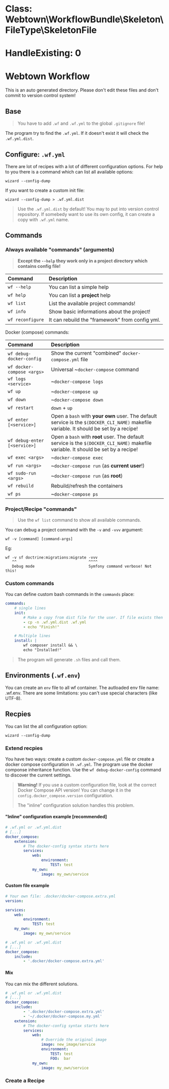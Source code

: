 # Class: Webtown\WorkflowBundle\Skeleton\FileType\SkeletonFile
# HandleExisting: 0
Webtown Workflow
================

This is an auto generated directory. Please don't edit these files and don't commit to version control system!

## Base

> You have to add `.wf` and `.wf.yml` to the global `.gitignore` file!

The program try to find the `.wf.yml`. If it doesn't exist it will check the `.wf.yml.dist`.

## Configure: `.wf.yml`

There are lot of recipes with a lot of different configuration options. For help to you there is a command which can list all available options:

    wizard --config-dump

If you want to create a custom init file:

    wizard --config-dump > .wf.yml.dist

> Use the `.wf.yml.dist` by default! You may to put into version control repository. If somebedy want to use its own config, it can create a copy with `.wf.yml` name.

## Commands

### Always available "commands" (arguments)

> **Except the `--help` they work only in a project directory which contains config file!**

| Command | Description |
|:------- |:----------- |
| `wf --help` | You can list a simple help |
| `wf help` | You can list a **project** help |
| `wf list` | List the available project commands! |
| `wf info` | Show basic informations about the project! |
| `wf reconfigure` | It can rebuild the "framework" from config yml. |

Docker (compose) commands:

| Command | Description |
|:------- |:----------- |
| `wf debug-docker-config` | Show the current "combined" `docker-compose.yml` file |
| `wf docker-compose <args>` | Universal ~`docker-compose` command |
| `wf logs <service>` | ~`docker-compose logs` |
| `wf up` | ~`docker-compose up` |
| `wf down` | ~`docker-compose down` |
| `wf restart` | `down` + `up` |
| `wf enter [<service>]` | Open a `bash` with **your own** user. The default service is the `$(DOCKER_CLI_NAME)` makefile variable. It should be set by a recipe! |
| `wf debug-enter [<service>]` | Open a `bash` with **root** user. The default service is the `$(DOCKER_CLI_NAME)` makefile variable. It should be set by a recipe! |
| `wf exec <args>` | ~`docker-compose exec` |
| `wf run <args>` | ~`docker-compose run` (as **current user**!) |
| `wf sudo-run <args>` | ~`docker-compose run` (as **root**)|
| `wf rebuild` | Rebuild/refresh the containers |
| `wf ps` | ~`docker-compose ps` |


### Project/Recipe "commands"

> Use the `wf list` command to show all available commands.

You can debug a project command with the `-v` and `-vvv` argument:

    wf -v [command] [command-args]

 Eg:

    wf -v sf doctrine:migrations:migrate -vvv
       ^^                                ^^^^
       Debug mode                        Symfony command verbose! Not this!

### Custom commands

You can define custom bash commands in the `commands` place:

```yaml
commands:
    # single lines
    init:
        # Make a copy from dist file for the user. If file exists then it will be unchanged!
        - cp -n .wf.yml.dist .wf.yml
        - echo "Finish!"

    # Multiple lines
    install: |
        wf composer install && \
        echo "Installed!"
```

> The program will generate `.sh` files and call them.

## Environments (`.wf.env`)

You can create an `env` file to all wf container. The autloaded env file name: .wf.env. There are some limitations: you can't use special characters (like UTF-8).

## Recpies

You can list the all configuration option:

    wizard --config-dump

### Extend recpies

You have two ways: create a custom `docker-compose.yml` file or create a docker compose configuration in `.wf.yml`.
The program use the docker componse inheritance function. Use the `wf debug-docker-config` command to discover the current settings.

> **Warning!** If you use a custom configuration file, look at the correct Docker Compose API version!
> You can change it in the `config.docker_compose.version` configuration.
>
> The "inline" configuration solution handles this problem.

#### "Inline" configuration example \[recommended\]

```yaml
# .wf.yml or .wf.yml.dist
# [...]
docker_compose:
    extension:
        # The docker-config syntax starts here
        services:
            web:
                environment:
                    TEST: test
            my_own:
                image: my_own/service
```

#### Custom file example

```yaml
# Your own file: .docker/docker-compose.extra.yml
version:

services:
    web:
        environment:
            TEST: test
    my_own:
        image: my_own/service
```

```yaml
# .wf.yml or .wf.yml.dist
# [...]
docker_compose:
    include:
        - '.docker/docker-compose.extra.yml'
```

#### Mix

You can mix the different solutions.

```yaml
# .wf.yml or .wf.yml.dist
# [...]
docker_compose:
    include:
        - '.docker/docker-compose.extra.yml'
        - '~/.docker/docker-compose.my.yml'
    extension:
        # The docker-config syntax starts here
        services:
            web:
                # Override the original image
                image: new_image/service
                environment:
                    TEST: test
                    FOO:  bar
            my_own:
                image: my_own/service
```

### Create a Recipe

